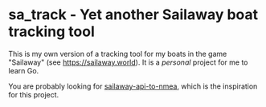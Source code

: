 # sa_track - Yet another Sailaway boat tracking tool

This is my own version of a tracking tool for my boats in the game "Sailaway" (see https://sailaway.world).
It is a _personal_ project for me to learn Go.

You are probably looking for [sailaway-api-to-nmea](https://github.com/expilu/sailaway-api-to-nmea), which is the inspiration for this project.